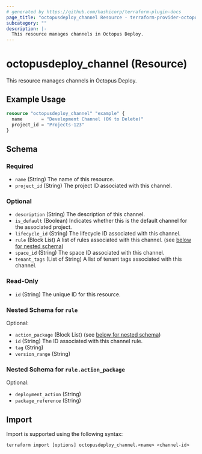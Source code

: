 ```yaml
---
# generated by https://github.com/hashicorp/terraform-plugin-docs
page_title: "octopusdeploy_channel Resource - terraform-provider-octopusdeploy"
subcategory: ""
description: |-
  This resource manages channels in Octopus Deploy.
---
```


# octopusdeploy_channel (Resource)

This resource manages channels in Octopus Deploy.

## Example Usage

```terraform
resource "octopusdeploy_channel" "example" {
  name       = "Development Channel (OK to Delete)"
  project_id = "Projects-123"
}
```

<!-- schema generated by tfplugindocs -->
## Schema

### Required

- `name` (String) The name of this resource.
- `project_id` (String) The project ID associated with this channel.

### Optional

- `description` (String) The description of this channel.
- `is_default` (Boolean) Indicates whether this is the default channel for the associated project.
- `lifecycle_id` (String) The lifecycle ID associated with this channel.
- `rule` (Block List) A list of rules associated with this channel. (see [below for nested schema](#nestedblock--rule))
- `space_id` (String) The space ID associated with this channel.
- `tenant_tags` (List of String) A list of tenant tags associated with this channel.

### Read-Only

- `id` (String) The unique ID for this resource.

<a id="nestedblock--rule"></a>
### Nested Schema for `rule`

Optional:

- `action_package` (Block List) (see [below for nested schema](#nestedblock--rule--action_package))
- `id` (String) The ID associated with this channel rule.
- `tag` (String)
- `version_range` (String)

<a id="nestedblock--rule--action_package"></a>
### Nested Schema for `rule.action_package`

Optional:

- `deployment_action` (String)
- `package_reference` (String)

## Import

Import is supported using the following syntax:

```shell
terraform import [options] octopusdeploy_channel.<name> <channel-id>
```
